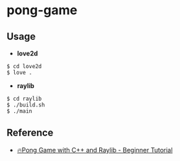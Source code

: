 # pong-game

## Usage

- **love2d**

```console
$ cd love2d
$ love .
```

- **raylib**

```console
$ cd raylib
$ ./build.sh
$ ./main
```

## Reference

- [🔥Pong Game with C++ and Raylib - Beginner Tutorial](https://www.youtube.com/watch?v=VLJlTaFvHo4&list=PLwR6ZGPvjVOSRywn9VCQ3yrRVruxzzuo9&index=3)
